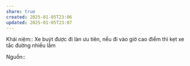 ```yaml
---
share: true
created: 2025-01-05T23:06
updated: 2025-01-05T23:07
---
```

Khái niệm:: 
Xe buýt được đi làn ưu tiên, nếu đi vào giờ cao điểm thì kẹt xe tắc đường nhiều lắm

Nguồn:: 
